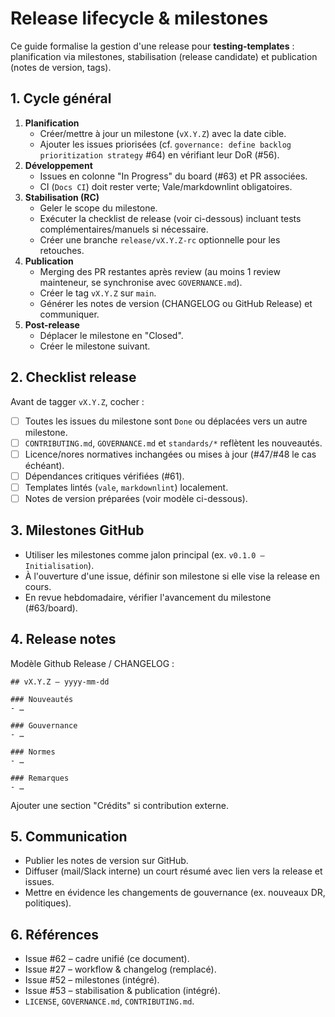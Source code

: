 # Release lifecycle & milestones

Ce guide formalise la gestion d'une release pour **testing-templates** : planification via milestones, stabilisation (release candidate) et publication (notes de version, tags).

## 1. Cycle général

1. **Planification**
   - Créer/mettre à jour un milestone (`vX.Y.Z`) avec la date cible.
   - Ajouter les issues priorisées (cf. `governance: define backlog prioritization strategy` #64) en vérifiant leur DoR (#56).
2. **Développement**
   - Issues en colonne "In Progress" du board (#63) et PR associées.
   - CI (`Docs CI`) doit rester verte; Vale/markdownlint obligatoires.
3. **Stabilisation (RC)**
   - Geler le scope du milestone.
   - Exécuter la checklist de release (voir ci-dessous) incluant tests complémentaires/manuels si nécessaire.
   - Créer une branche `release/vX.Y.Z-rc` optionnelle pour les retouches.
4. **Publication**
   - Merging des PR restantes après review (au moins 1 review mainteneur, se synchronise avec `GOVERNANCE.md`).
   - Créer le tag `vX.Y.Z` sur `main`.
   - Générer les notes de version (CHANGELOG ou GitHub Release) et communiquer.
5. **Post-release**
   - Déplacer le milestone en "Closed".
   - Créer le milestone suivant.

## 2. Checklist release

Avant de tagger `vX.Y.Z`, cocher :

- [ ] Toutes les issues du milestone sont `Done` ou déplacées vers un autre milestone.
- [ ] `CONTRIBUTING.md`, `GOVERNANCE.md` et `standards/*` reflètent les nouveautés.
- [ ] Licence/nores normatives inchangées ou mises à jour (#47/#48 le cas échéant).
- [ ] Dépendances critiques vérifiées (#61).
- [ ] Templates lintés (`vale`, `markdownlint`) localement.
- [ ] Notes de version préparées (voir modèle ci-dessous).

## 3. Milestones GitHub

- Utiliser les milestones comme jalon principal (ex. `v0.1.0 — Initialisation`).
- À l'ouverture d'une issue, définir son milestone si elle vise la release en cours.
- En revue hebdomadaire, vérifier l'avancement du milestone (#63/board).

## 4. Release notes

Modèle Github Release / CHANGELOG :

```
## vX.Y.Z – yyyy-mm-dd

### Nouveautés
- …

### Gouvernance
- …

### Normes
- …

### Remarques
- …
```

Ajouter une section "Crédits" si contribution externe.

## 5. Communication

- Publier les notes de version sur GitHub.
- Diffuser (mail/Slack interne) un court résumé avec lien vers la release et issues.
- Mettre en évidence les changements de gouvernance (ex. nouveaux DR, politiques).

## 6. Références

- Issue #62 – cadre unifié (ce document).
- Issue #27 – workflow & changelog (remplacé).
- Issue #52 – milestones (intégré).
- Issue #53 – stabilisation & publication (intégré).
- `LICENSE`, `GOVERNANCE.md`, `CONTRIBUTING.md`.
